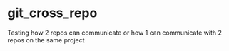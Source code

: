# git_cross_repo
Testing how 2 repos can communicate or how 1 can communicate with 2 repos on the same project
